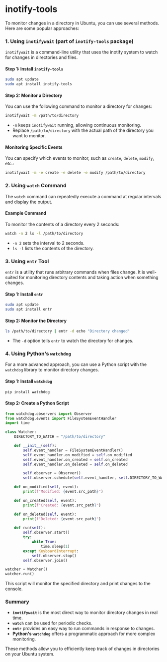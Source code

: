# inotify-tools

To monitor changes in a directory in Ubuntu, you can use several methods. Here are some popular approaches:

### 1. Using `inotifywait` (part of `inotify-tools` package)

`inotifywait` is a command-line utility that uses the inotify system to watch for changes in directories and files.

#### Step 1: Install `inotify-tools`

```bash
sudo apt update
sudo apt install inotify-tools
```

#### Step 2: Monitor a Directory

You can use the following command to monitor a directory for changes:

```bash
inotifywait -m /path/to/directory
```

- `-m` keeps `inotifywait` running, allowing continuous monitoring.
- Replace `/path/to/directory` with the actual path of the directory you want to monitor.

#### Monitoring Specific Events

You can specify which events to monitor, such as `create`, `delete`, `modify`, etc.:

```bash
inotifywait -m -e create -e delete -e modify /path/to/directory
```

### 2. Using `watch` Command

The `watch` command can repeatedly execute a command at regular intervals and display the output.

#### Example Command

To monitor the contents of a directory every 2 seconds:

```bash
watch -n 2 ls -l /path/to/directory
```

- `-n 2` sets the interval to 2 seconds.
- `ls -l` lists the contents of the directory.

### 3. Using `entr` Tool

`entr` is a utility that runs arbitrary commands when files change. It is well-suited for monitoring directory contents and taking action when something changes.

#### Step 1: Install `entr`

```bash
sudo apt update
sudo apt install entr
```

#### Step 2: Monitor the Directory

```bash
ls /path/to/directory | entr -d echo "Directory changed"
```

- The `-d` option tells `entr` to watch the directory for changes.

### 4. Using Python's `watchdog`

For a more advanced approach, you can use a Python script with the `watchdog` library to monitor directory changes.

#### Step 1: Install `watchdog`

```bash
pip install watchdog
```

#### Step 2: Create a Python Script

```python
from watchdog.observers import Observer
from watchdog.events import FileSystemEventHandler
import time

class Watcher:
    DIRECTORY_TO_WATCH = "/path/to/directory"

    def __init__(self):
        self.event_handler = FileSystemEventHandler()
        self.event_handler.on_modified = self.on_modified
        self.event_handler.on_created = self.on_created
        self.event_handler.on_deleted = self.on_deleted

        self.observer = Observer()
        self.observer.schedule(self.event_handler, self.DIRECTORY_TO_WATCH, recursive=True)

    def on_modified(self, event):
        print(f"Modified: {event.src_path}")

    def on_created(self, event):
        print(f"Created: {event.src_path}")

    def on_deleted(self, event):
        print(f"Deleted: {event.src_path}")

    def run(self):
        self.observer.start()
        try:
            while True:
                time.sleep(1)
        except KeyboardInterrupt:
            self.observer.stop()
        self.observer.join()

watcher = Watcher()
watcher.run()
```

This script will monitor the specified directory and print changes to the console.

### Summary

- **`inotifywait`** is the most direct way to monitor directory changes in real time.
- **`watch`** can be used for periodic checks.
- **`entr`** provides an easy way to run commands in response to changes.
- **Python's `watchdog`** offers a programmatic approach for more complex monitoring.

These methods allow you to efficiently keep track of changes in directories on your Ubuntu system.
